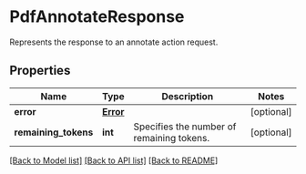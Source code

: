 # PdfAnnotateResponse

Represents the response to an annotate action request.
## Properties
Name | Type | Description | Notes
------------ | ------------- | ------------- | -------------
**error** | [**Error**](Error.md) |  | [optional] 
**remaining_tokens** | **int** | Specifies the number of remaining tokens. | [optional] 

[[Back to Model list]](../README.md#documentation-for-models) [[Back to API list]](../README.md#documentation-for-api-endpoints) [[Back to README]](../README.md)


